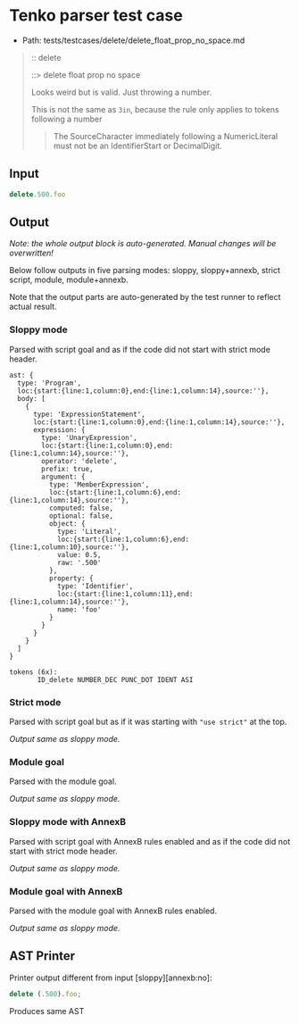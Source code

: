 # Tenko parser test case

- Path: tests/testcases/delete/delete_float_prop_no_space.md

> :: delete
>
> ::> delete float prop no space
>
> Looks weird but is valid. Just throwing a number.
>
> This is not the same as `3in`, because the rule only applies to tokens following a number
>
> > The SourceCharacter immediately following a NumericLiteral must not be an IdentifierStart or DecimalDigit.

## Input

`````js
delete.500.foo
`````

## Output

_Note: the whole output block is auto-generated. Manual changes will be overwritten!_

Below follow outputs in five parsing modes: sloppy, sloppy+annexb, strict script, module, module+annexb.

Note that the output parts are auto-generated by the test runner to reflect actual result.

### Sloppy mode

Parsed with script goal and as if the code did not start with strict mode header.

`````
ast: {
  type: 'Program',
  loc:{start:{line:1,column:0},end:{line:1,column:14},source:''},
  body: [
    {
      type: 'ExpressionStatement',
      loc:{start:{line:1,column:0},end:{line:1,column:14},source:''},
      expression: {
        type: 'UnaryExpression',
        loc:{start:{line:1,column:0},end:{line:1,column:14},source:''},
        operator: 'delete',
        prefix: true,
        argument: {
          type: 'MemberExpression',
          loc:{start:{line:1,column:6},end:{line:1,column:14},source:''},
          computed: false,
          optional: false,
          object: {
            type: 'Literal',
            loc:{start:{line:1,column:6},end:{line:1,column:10},source:''},
            value: 0.5,
            raw: '.500'
          },
          property: {
            type: 'Identifier',
            loc:{start:{line:1,column:11},end:{line:1,column:14},source:''},
            name: 'foo'
          }
        }
      }
    }
  ]
}

tokens (6x):
       ID_delete NUMBER_DEC PUNC_DOT IDENT ASI
`````

### Strict mode

Parsed with script goal but as if it was starting with `"use strict"` at the top.

_Output same as sloppy mode._

### Module goal

Parsed with the module goal.

_Output same as sloppy mode._

### Sloppy mode with AnnexB

Parsed with script goal with AnnexB rules enabled and as if the code did not start with strict mode header.

_Output same as sloppy mode._

### Module goal with AnnexB

Parsed with the module goal with AnnexB rules enabled.

_Output same as sloppy mode._

## AST Printer

Printer output different from input [sloppy][annexb:no]:

````js
delete (.500).foo;
````

Produces same AST
